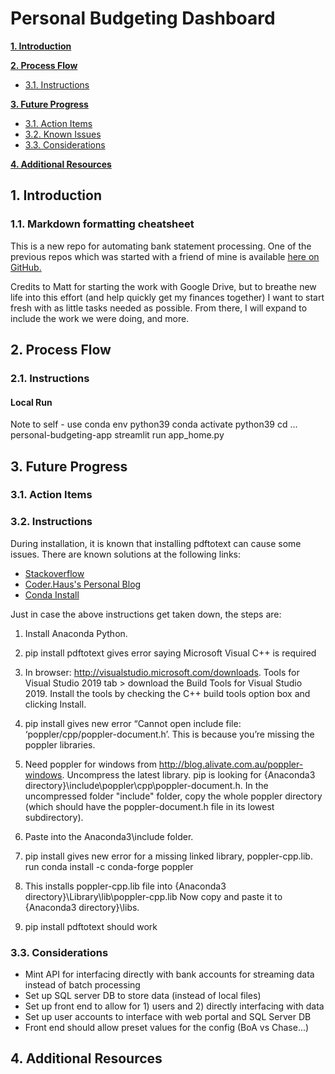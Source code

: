 # Personal Budgeting Dashboard

**[1. Introduction](#introduction)**

**[2. Process Flow](#process-flow)**
   * [3.1. Instructions](#instructions)

**[3. Future Progress](#future-progress)**
   * [3.1. Action Items](#action-items)
   * [3.2. Known Issues](#known-issues)
   * [3.3. Considerations](#considerations)

**[4. Additional Resources](#additional-resources)**


## 1. Introduction <a name="introduction"></a>

### 1.1. Markdown formatting cheatsheet <a name="heading--1-1"></a>

This is a new repo for automating bank statement processing. 
One of the previous repos which was started with a friend of mine
is available [here on GitHub.](https://github.com/mattandersoninf/convert-bank-statement-to-expense-report)

Credits to Matt for starting the work with Google Drive, but to breathe new life 
into this effort (and help quickly get my finances together) I want to start 
fresh with as little tasks needed as possible. From there, I will expand to
include the work we were doing, and more.


## 2. Process Flow <a name="process-flow"></a>

### 2.1. Instructions <a name="instructions"></a>

#### Local Run
Note to self - use conda env python39
conda activate python39
cd ... personal-budgeting-app
streamlit run app_home.py


## 3. Future Progress <a name="future-progress"></a>

### 3.1. Action Items <a name="action-items"></a>

### 3.2. Instructions <a name="known-issues"></a>

During installation, it is known that installing pdftotext can cause some issues. There are known solutions at the following links:
- [Stackoverflow](https://stackoverflow.com/a/58139729)
- [Coder.Haus's Personal Blog](https://coder.haus/2019/09/27/installing-pdftotext-through-pip-on-windows-10/)
- [Conda Install](https://docs.conda.io/projects/conda/en/latest/user-guide/install/index.html)

Just in case the above instructions get taken down, the steps are:

1) Install Anaconda Python. 

2) pip install pdftotext gives error saying Microsoft Visual C++ is required

3) In browser: http://visualstudio.microsoft.com/downloads. 
Tools for Visual Studio 2019 tab > download the Build Tools for Visual Studio 2019. 
   Install the tools by checking the C++ build tools option box and clicking Install.

4) pip install gives new error “Cannot open include file: ‘poppler/cpp/poppler-document.h’. 
   This is because you’re missing the poppler libraries.

5) Need poppler for windows from http://blog.alivate.com.au/poppler-windows. 
   Uncompress the latest library. pip is looking for 
   {Anaconda3 directory}\include\poppler\cpp\poppler-document.h. 
   In the uncompressed folder "include" folder, copy the whole poppler directory (which should
   have the poppler-document.h file in its lowest subdirectory). 
   

6) Paste into the Anaconda3\include folder.

7) pip install gives new error for a missing linked library, poppler-cpp.lib. 
   run conda install -c conda-forge poppler

8) This installs poppler-cpp.lib file into {Anaconda3 directory}\Library\lib\poppler-cpp.lib 
   Now copy and paste it to {Anaconda3 directory}\libs.

9) pip install pdftotext should work

### 3.3. Considerations <a name="considerations"></a>
- Mint API for interfacing directly with bank accounts for streaming data instead of batch processing
- Set up SQL server DB to store data (instead of local files)
- Set up front end to allow for 1) users and 2) directly interfacing with data
- Set up user accounts to interface with web portal and SQL Server DB
- Front end should allow preset values for the config (BoA vs Chase...)

## 4. Additional Resources <a name="additional-resources"></a>
